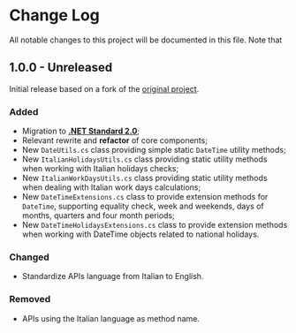 # Change Log

All notable changes to this project will be documented in this file.
Note that

## 1.0.0 - Unreleased
Initial release based on a fork of the [original project](https://github.com/davideborghi/ItalianDotNetDateTimeUtils).

### Added
- Migration to **[.NET Standard 2.0](https://learn.microsoft.com/dotnet/standard/net-standard?tabs=net-standard-2-0)**;
- Relevant rewrite and **refactor** of core components;
- New `DateUtils.cs` class providing simple static `DateTime` utility methods;
- New `ItalianHolidaysUtils.cs` class providing static utility methods when working with Italian holidays checks;
- New `ItalianWorkDaysUtils.cs` class providing static utility methods when dealing with Italian work days calculations; 
- New `DateTimeExtensions.cs` class to provide extension methods for `DateTime`, supporting equality check, week and weekends, days of months, quarters and four month periods;
- New `DateTimeHolidaysExtensions.cs` class to provide extension methods when working with DateTime objects related to national holidays.

### Changed
- Standardize APIs language from Italian to English.

### Removed
- APIs using the Italian language as method name.
